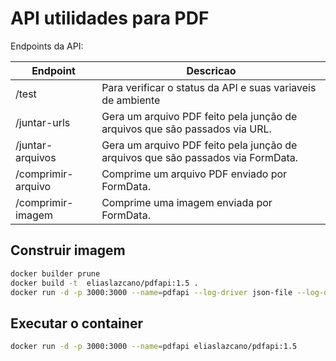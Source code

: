 # API utilidades para PDF

Endpoints da API:

| Endpoint           | Descricao                                                                        |
|--------------------|----------------------------------------------------------------------------------|
| /test              | Para verificar o status da API e suas variaveis de ambiente                      |
| /juntar-urls       | Gera um arquivo PDF feito pela junção de arquivos que são passados via URL.      |
| /juntar-arquivos   | Gera um arquivo PDF feito pela junção de arquivos que são passados via FormData. |
| /comprimir-arquivo | Comprime um arquivo PDF enviado por FormData.                                    |
| /comprimir-imagem  | Comprime uma imagem enviada por FormData.                                        |

## Construir imagem

```bash
docker builder prune
docker build -t  eliaslazcano/pdfapi:1.5 .
docker run -d -p 3000:3000 --name=pdfapi --log-driver json-file --log-opt max-size=1m --log-opt max-file=2 eliaslazcano/pdfapi:1.5
```

## Executar o container

```bash
docker run -d -p 3000:3000 --name=pdfapi eliaslazcano/pdfapi:1.5
```